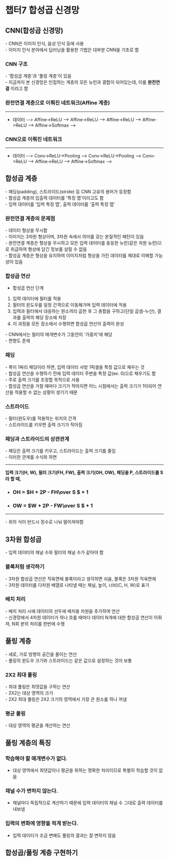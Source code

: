 # 챕터7 합성곱 신경망  

## **CNN(합성곱 신경망)**  
\- CNN은 이미지 인식, 음성 인식 등에 사용  
\- 이미지 인식 분야에서 딥러닝을 활용한 기법은 대부분 CNN을 기초로 함  

### **CNN 구조**  
\- '합성곱 계층'과 '풀링 계층'이 있음  
\- 지금까지 본 신경망은 인접하는 계층의 모든 뉴런과 결합이 되어있는데, 이를 **완전연결** 이라고 함  

### **완전연결 계층으로 이뤄진 네트워크(Affine 계층)**

---
- 데이터 --> Affine->ReLU --> Affine->ReLU --> Affine->ReLU --> Affine->ReLU --> Affine->Softmax -->  


### **CNN으로 이뤄진 네트워크**

---
- 데이터 --> Conv->ReLU->Pooling --> Conv->ReLU->Pooling -->  Conv->ReLU --> Affine->ReLU --> Affine->Softmax -->  

## **합성곱 계층**  
\- 패딩(padding), 스트라이드(stride) 등 CNN 고유의 용어가 등장함  
\- 합성곱 계층의 입출력 데이터를 '특징 맵'이라고도 함  
\- 입력 데이터를 '입력 특징 맵', 출력 데이터를 '출력 특징 맵'  

### **완전연결 계층의 문제점**  
\- 데이터 형상을 무시함  
\- 이미지는 3차원 형상이며, 3차원 속에서 의미를 갖는 본질적인 패턴이 있음  
\- 완전연결 계층은 형상을 무시하고 모든 입력 데이터를 동등한 뉴런(같은 차원 뉴런)으로 취급하여 형상에 담긴 정보를 살릴 수 없음  
\- 합성곱 계층은 형상을 유지하여 이미지처럼 형상을 가진 데이터를 제대로 이해할 가능성이 있음  

### **합성곱 연산**  
- 합성곱 연산 단계
1. 입력 데이터에 필터를 적용  
2. 필터의 윈도우를 일정 간격으로 이동해가며 입력 데이터에 적용  
3. 입력과 필터에서 대응하는 원소끼리 곱한 후 그 총합을 구하고(단일 곱셈-누산), 결과를 출력의 해당 장소에 저장  
4. 이 과정을 모든 장소에서 수행하면 합성곱 연산의 출력이 완성  

\- CNN에서는 필터의 매개변수가 그동안의 '가중치'에 해당  
\- 편향도 존재

### **패딩** 
\- 폭이 1짜리 패딩이라 하면, 입력 데이터 사방 1픽셀을 특정 값으로 채우는 것  
\- 합성곱 연산을 수행하기 전에 입력 데이터 주변을 특정 값(ex. 0)으로 채우기도 함  
\- 주로 출력 크기를 조정할 목적으로 사용  
\- 합성곱 연산을 거칠 때마다 크기가 작아지면 어느 시점에서는 출력 크기가 1이되어 연산을 적용할 수 없는 상황이 생기기 때문  

### **스트라이드**  
\- 필터(윈도우)를 적용하는 위치의 간격  
\- 스트라이드를 키우면 출력 크기가 작아짐  

### **패딩과 스트라이드의 상관관계**  
\- 패딩은 출력 크기를 키우고, 스트라이드는 출력 크기를 줄임  
\- 이러한 관계를 수식화 하면  

---
**입력 크기(H, W), 필터 크기(FH, FW), 출력 크기(OH, OW), 패딩을 P, 스트라이드를 S라 할 때,**  
- ### OH = $H + 2P - FH\over S $ + 1  
- ### OW = $W + 2P - FW\over S $ + 1  
---
\- 위의 식이 반드시 정수로 나눠 떨어져야함  

## **3차원 합성곱**  

\- 입력 데이터의 채널 수와 필터의 채널 수가 같아야 함  

### **블록처럼 생각하기**  

\- 3차원 합성곱 연산은 직육면체 블록이라고 생각하면 쉬움, 블록은 3차원 직육면체  
\- 3차원 데이터를 다차원 배열로 나타낼 때는 채널, 높이, 너비(C, H, W)로 표기  

### **배치 처리**  

\- 배치 처리 시에 데이터의 선두에 배치용 차원을 추가하여 연산  
\- 신경망에서 4차원 데이터가 하나 흐를 때마다 데이터 N개에 대한 합성곱 연산이 이뤄져, N회 분의 처리를 한번에 수행

## **풀링 계층**  

\- 세로, 가로 방향의 공간을 줄이는 연산  
\- 풀링의 윈도우 크기와 스트라이드는 같은 값으로 설정하는 것이 보통  

### **2X2 최대 풀링**  

\- 최대 풀링은 최댓값을 구하는 연산  
\- 2X2는 대상 영역의 크기  
\- 2X2 최대 풀링은 2X2 크기의 영역에서 가장 큰 원소를 하나 꺼냄  

### **평균 풀링**  

\- 대상 영역의 평균을 계산하는 연산  

## **풀링 계층의 특징** 

### 학습해야 할 매개변수가 없다.
- 대상 영역에서 최댓값이나 평균을 취하는 명확한 처리이므로 특별히 학습할 것이 없음

### 채널 수가 변하지 않는다.
- 채널마다 독립적으로 계산하기 때문에 입력 데이터의 채널 수 그대로 출력 데이터를 내보냄

### 입력의 변화에 영향을 적게 받는다.
- 입력 데이터가 조금 변해도 풀링의 결과는 잘 변하지 않음

## **합성곱/풀링 계층 구현하기**